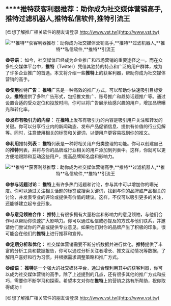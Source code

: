 ## ****推特**获客利器推荐：助你成为社交媒体营销高手,**推特**过滤机器人,**推特**私信软件,**推特**引流王**

[😍想了解推广相关软件的朋友请登录 http://www.vst.tw](http://www.vst.tw)

 <center><img src="https://vst.tw/MP4/tuiguang/png/8.png" alt="**推特**获客利器推荐：助你成为社交媒体营销高手,**推特**过滤机器人,**推特**私信软件,**推特**引流王"></center>

**😄导语：**
如今，社交媒体已经成为企业推广和市场营销的重要途径之一。而在众多社交媒体平台中，**推特**（Twitter）凭借其独特的特点和广泛的用户群体，成为了许多企业推广的首选。本文将介绍一些**推特**上的获客利器，帮助你成为社交媒体营销的高手。

**😄使用**推特**广告：**
**推特**广告是一种高效的推广方式，可以帮助你快速吸引目标受众。**推特**提供了多种广告形式，包括推文推广、账号推广和趋势话题推广等。通过设置合适的受众定位和投放时间，你可以将广告展示给感兴趣的用户，增加品牌曝光和转化率。

**😄发布有吸引力的内容：**
在**推特**上发布有吸引力的内容是吸引用户关注和转发的关键。你可以分享行业内的新闻动态、发布产品促销信息、提供有价值的行业见解等。同时，注意使用相关的标签和关键词，以便用户更容易找到你的推文。

**😄利用**推特**列表：**
**推特**列表是一种将相关用户归类整理的功能。你可以创建自己的**推特**列表，并将与你的品牌或行业相关的用户添加到列表中。这样，你就可以更方便地跟踪和互动这些用户，提高品牌知名度和影响力。

 <center><img src="https://vst.tw/MP4/tuiguang/png/0.png" alt="**推特**获客利器推荐：助你成为社交媒体营销高手,**推特**过滤机器人,**推特**私信软件,**推特**引流王"></center>

**😄参与话题讨论：**
**推特**上有许多热门话题和讨论，参与其中可以增加你的曝光度。你可以通过关注相关话题的标签或搜索关键词，找到与你的品牌或产品相关的讨论，并发表专业的评论或提供有价值的建议。这样，不仅可以吸引更多的关注，还能够建立起专业形象。

**😄与意见领袖合作：**
**推特**上有很多拥有大量粉丝和影响力的意见领袖，与他们合作可以帮助你快速扩大影响力。你可以通过私信或@提及的方式与他们联系，并邀请他们尝试你的产品或提供专业意见。如果他们对你的品牌产生了积极的印象，很可能会在他们的**推特**上进行推荐和宣传。

**😄定期分析和优化：**
社交媒体营销需要不断分析数据并进行优化。**推特**提供了丰富的分析工具和数据报告，你可以通过分析关注者增长、推文互动情况等数据，了解用户喜好和行为习惯，并根据需求调整策略和推广方式。

**😄结语：**
**推特**是一个强大的社交媒体平台，通过合理利用其中的获客利器，你可以成为社交媒体营销的高手。除了上述提到的几点，还有很多其他的推广方式和技巧，需要你不断学习和探索。希望本文对你在**推特**上的营销之路有所帮助，祝你取得成功！

[😍想了解推广相关软件的朋友请登录 http://www.vst.tw](http://www.vst.tw)



